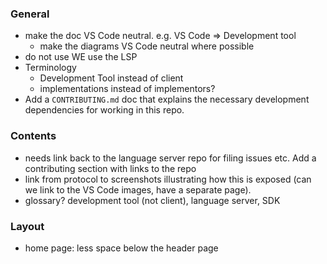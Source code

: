 ### General
- make the doc VS Code neutral. e.g. VS Code => Development tool
  - make the diagrams VS Code neutral where possible
- do not use WE use the LSP
- Terminology
  - Development Tool instead of client
  - implementations instead of implementors?
- Add a `CONTRIBUTING.md` doc that explains the necessary development dependencies for working in this repo.

### Contents
- needs link back to the language server repo for filing issues etc. Add a contributing section with links to the repo
- link from protocol to screenshots illustrating how this is exposed (can we link to the VS Code images, have a separate page).
- glossary? development tool (not client), language server, SDK

### Layout
- home page: less space below the header page